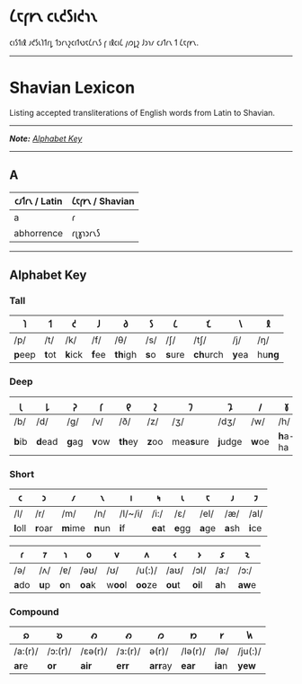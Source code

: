 # 𐑖𐑱𐑝𐑾𐑯 𐑤𐑧𐑒𐑕𐑦𐑒𐑪𐑯

𐑤𐑦𐑕𐑑𐑦𐑙 𐑨𐑒𐑕𐑧𐑐𐑑𐑩𐑛 𐑑𐑮𐑩𐑯𐑟𐑤𐑦𐑑𐑻𐑱𐑖𐑩𐑯𐑕 𐑝 𐑦𐑙𐑤𐑦𐑖 𐑢𐑼𐑛𐑟 𐑓𐑮𐑪𐑥 𐑤𐑨𐑑𐑩𐑯 𐑑 𐑖𐑱𐑝𐑾𐑯.

---

# Shavian Lexicon

Listing accepted transliterations of English words from Latin to Shavian.

---

_**Note:** [Alphabet Key](https://github.com/LabOrganism/ShavianLexicon/blob/master/README.md#alphabet-key)_

---

## A

| 𐑤𐑨𐑑𐑩𐑯 / Latin | 𐑖𐑱𐑝𐑾𐑯 / Shavian |
| ------------- | --------------- |
| a             | 𐑩               |
| abhorrence    | 𐑩𐑚𐑣𐑪𐑮𐑩𐑯𐑕        |

---

## Alphabet Key

### Tall

| 𐑐        | 𐑑       | 𐑒        | 𐑓       | 𐑔         | 𐑕      | 𐑖        | 𐑗          | 𐑘       | 𐑙        |
| -------- | ------- | -------- | ------- | --------- | ------ | -------- | ---------- | ------- | -------- |
| /p/      | /t/     | /k/      | /f/     | /θ/       | /s/    | /ʃ/      | /tʃ/       | /j/     | /ŋ/      |
| **p**eep | **t**ot | **k**ick | **f**ee | **th**igh | **s**o | **s**ure | **ch**urch | **y**ea | hu**ng** |

### Deep

| 𐑚       | 𐑛        | 𐑜       | 𐑝       | 𐑞        | 𐑟       | 𐑠           | 𐑡         | 𐑢       | 𐑣         |
| ------- | -------- | ------- | ------- | -------- | ------- | ----------- | --------- | ------- | --------- |
| /b/     | /d/      | /g/     | /v/     | /ð/      | /z/     | /ʒ/         | /dʒ/      | /w/     | /h/       |
| **b**ib | **d**ead | **g**ag | **v**ow | **th**ey | **z**oo | mea**s**ure | **j**udge | **w**oe | **h**a-ha |

### Short

| 𐑤        | 𐑮        | 𐑥        | 𐑯       | 𐑦       | 𐑰       | 𐑧       | 𐑱       | 𐑨       | 𐑲       |
| -------- | -------- | -------- | ------- | ------- | ------- | ------- | ------- | ------- | ------- |
| /l/      | /r/      | /m/      | /n/     | /I/~/i/ | /i:/    | /ɛ/     | /eI/    | /æ/     | /aI/    |
| **l**oll | **r**oar | **m**ime | **n**un | **i**f  | **ea**t | **e**gg | **a**ge | **a**sh | **i**ce |

| 𐑩       | 𐑳      | 𐑪      | 𐑴       | 𐑫        | 𐑵        | 𐑬       | 𐑶       | 𐑭      | 𐑷       |
| ------- | ------ | ------ | ------- | -------- | -------- | ------- | ------- | ------ | ------- |
| /ə/     | /ʌ/    | /ɐ/    | /əʊ/    | /ʊ/      | /u(:)/   | /aʊ/    | /ɔI/    | /a:/   | /ɔ:/    |
| **a**do | **u**p | **o**n | **oa**k | w**oo**l | **oo**ze | **ou**t | **oi**l | **a**h | **aw**e |

### Compound

| 𐑸       | 𐑹       | 𐑺       | 𐑺       | 𐑼         | 𐑽       | 𐑾       | 𐑿       |
| ------- | ------- | ------- | ------- | --------- | ------- | ------- | ------- |
| /a:(r)/ | /ɔ:(r)/ | /ɛə(r)/ | /ɜ:(r)/ | ə(r)/     | /Iə(r)/ | /Iə/    | /ju(:)/ |
| **ar**e | **or**  | **air** | **err** | **arr**ay | **ear** | **ia**n | **yew** |
